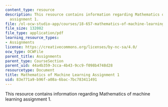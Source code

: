 ```yaml
---
content_type: resource
description: This resource contains information regarding Mathematics of machine learning
  assignment 1.
file: /ol-ocw-studio-app/courses/18-657-mathematics-of-machine-learning-fall-2015/83e771a9b96fa08a6bac7bc783411491_MIT18_657F15_PS1.pdf
file_size: 132082
file_type: application/pdf
learning_resource_types:
- Assignments
license: https://creativecommons.org/licenses/by-nc-sa/4.0/
ocw_type: OCWFile
parent_title: Assignments
parent_type: CourseSection
parent_uid: 44a4b359-3cca-4b43-9cc9-f098b4748d28
resourcetype: Document
title: Mathematics of Machine Learning Assignment 1
uid: 83e771a9-b96f-a08a-6bac-7bc783411491
---
```

This resource contains information regarding Mathematics of machine learning assignment 1.